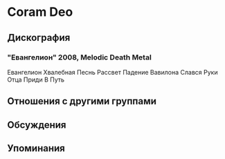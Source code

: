 # Coram Deo



## Дискография

### "Евангелион" 2008, Melodic Death Metal

Евангелион
Хвалебная Песнь
Рассвет
Падение Вавилона
Слався
Руки Отца
Приди
В Путь


## Отношения с другими группами


## Обсуждения


## Упоминания

